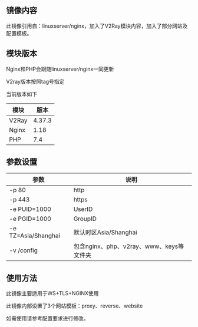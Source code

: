 ﻿

## 镜像内容

此镜像引用自：linuxserver/nginx，加入了V2Ray模块内容，加入了部分网站及配置模板。

## 模块版本

Nginx和PHP会跟随linuxserver/nginx一同更新

V2ray版本按照tag号指定

当前版本如下

| 模块  | 版本   |
| ----- | ------ |
| V2Ray | 4.37.3 |
| Nginx | 1.18   |
| PHP   | 7.4    |

## 参数设置

| 参数                | 说明                                     |
| ------------------- | ---------------------------------------- |
| -p 80               | http                                     |
| -p 443              | https                                    |
| -e PUID=1000        | UserID                                   |
| -e PGID=1000        | GroupID                                  |
| -e TZ=Asia/Shanghai | 默认时区Asia/Shanghai                    |
| -v /config          | 包含nginx、php、v2ray、www、keys等文件夹 |

## 使用方法

此镜像主要适用于WS+TLS+NGINX使用

此镜像内部设置了3个网站模板：proxy、reverse、website

如需使用请参考配置要求进行修改。
